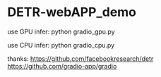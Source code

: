 # DETR-webAPP_demo

use GPU infer:
python gradio_gpu.py

use CPU infer:
python gradio_cpu.py


thanks:
https://github.com/facebookresearch/detr
https://github.com/gradio-app/gradio
